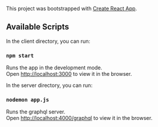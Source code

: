 This project was bootstrapped with [Create React App](https://github.com/facebook/create-react-app).

## Available Scripts

In the client directory, you can run:

### `npm start`

Runs the app in the development mode.<br />
Open [http://localhost:3000](http://localhost:3000) to view it in the browser.

In the server directory, you can run:

### `nodemon app.js`

Runs the graphql server.<br />
Open [http://localhost:4000/graphql](http://localhost:4000/graphql) to view it in the browser.